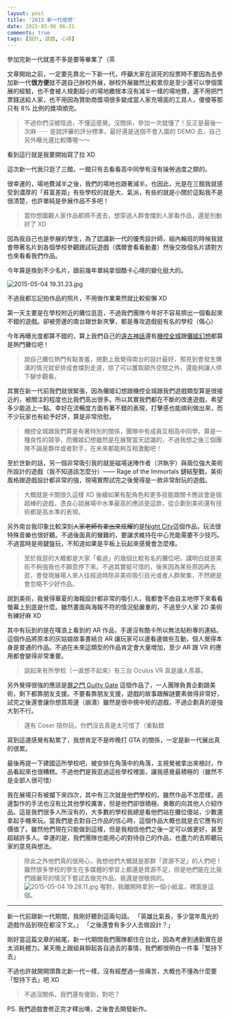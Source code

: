 ```yaml
---
layout: post
title: '2015 新一代感想'
date: 2015-05-06 06:21
comments: true
tags: [設計, 遊戲, 心得]
---
```

參加完新一代就差不多是要等畢業了（茶

文章開始之前，一定要先靠北一下新一代，呼籲大家在該死的投票時不要因為去參加新一代**很方便**就不選自己辦校外展，辦校外展雖然比較累但是至少還可以學個策展的經驗，也不會被人規劃超小的場地繳根本沒有減半一樣的場地費，還不用把門票錢送給人家，也不用因為贊助商獎項很多變成當人家充場面的工具人，傻傻等那只有 8% 比例的獎項頒完。

> 不過你們沒被陰過，不懂這感覺。沒關係，參加一次就懂了！反正是最後一次麻⋯⋯
> 是說評審的評分標準，最好還是送個不會入圍的 DEMO 去，自己另外曝光還比較賺喔～～

看到這行就是我要開始寫了拉 XD

<!--more-->

這次新一代我只逛了三館，一館只有去看看高中同學有沒有操勞過度之類的。

很幸運的，場地費減半之後，我們的場地也跟著減半。也因此，光是在三館我就感受到濃厚的「貧富差距」有些學校的就是大、氣派，有些的就是小關於這點我不是很清楚，也許單純是參展作品不多吧！

> 當你想圍觀人家作品都擠不進去，想穿過人群會擋到人家看作品，還是別動好了 XD

因為我自己也是參展的學生，為了認識新一代的優秀設計師，組內輪班的時候我就會帶著名片到各個學校參觀跟試玩遊戲（偶爾會看看動畫）然後交換個名片請對方也來看看我們作品。

今年算是換到不少名片，跟前幾年單純拿個酷卡心境的變化挺大的。

![2015-05-04 19.31.23.jpg](https://user-image.logdown.io/user/52/blog/52/post/263782/lm64fLqMSsG8UCAXBYnB_2015-05-04%2019.31.23.jpg)

不過我都忘記拍作品的照片，不用做作業果然就比較偷懶 XD

第一天主要是在學校附近的攤位逛逛，不過我們團隊今年好不容易擠出一個看起來不錯的遊戲。卻被旁邊的南台跟世新夾擊，都是專攻遊戲挺有名的學校（傷心）

今年再曝光度都算不錯的，算上我們自己的[遠古神話](https://www.make.moe)還有[機控全城](https://cybernetics-game.com/)跟[儺姬幻想](https://www.facebook.com/oblivionspacestudio)都算是熱門攤位吧！

> 說自己攤位熱門有點害羞，規劃上我覺得南台的設計最好，預見到會發生爆滿的情況就安排成會擋到走道，除了可以獲取額外空間之外，還能夠讓人停下腳步觀看。

其實在新一代前我們就很緊張，因為儺姬幻想跟機控全城跟我們遊戲類型算是很接近的，被關注的程度也比我們高出很多。所以其實我們都在不斷的改進遊戲，希望多少能追上一點。幸好在流暢度方面有著不錯的表現，打擊感也能順利做出來，而不少玩家也有給予好評，算是非常欣慰。

> 機控全城跟我們算是有著特別的關係，團隊中有成員互相高中同學。算是一種良性的競爭，而儺姬幻想雖然是在展覽當天認識的，不過我想之後三個團隊不論是夥伴或者對手，在未來都能夠互相激勵吧！

至於世新的話，另一個非常吸引我的就是磁場迷陣作者（洪執宇）與兩位強大美術所設計的遊戲（我不知道該怎麼分）—— Rage of the Immortals 鏈結聖戰，美術風格跟遊戲設計都非常的強，現場實際試完之後覺得是一款非常耐玩的遊戲。

> 大概就是卡關很久這樣 XD 後續如果有配角色和更多技能跟關卡應該會是個超棒的遊戲，憑良心說展場中水準最高的應該是這款，從企劃到美術還有技術都是高水準的表現。

另外南台我印象比較深刻<del>人家老師有拿出來炫耀</del>的是[Night City](https://www.facebook.com/fatsheep.Workshop)這個作品，玩法很特殊音樂也很好聽。不過後面真的蠻難的，要讓求維持在中心充能需要不少技巧。不過當時是用鍵盤玩，不知道如果是平板上玩起來感覺會怎麼樣。

> 至於我逛的大概都是大家「看過」的幾個比較有名的攤位吧，講明白就是美術不夠強我也不願意停下來。不過其實挺可惜的，後來因為某些原因再去逛，會發現展場人來人往經過時除非美術吸引目光或者人群聚集，不然總是會忽略不少好作品。

說到美術，我覺得華夏的海報設計都非常的吸引人，我都會不由自主地停下來看看螢幕上到底是什麼。雖然畫面與海報不符的情況挺嚴重的，不過至少人家 2D 美術有練好麻 XD

其中有玩到的是在噗浪上看到的 AR 作品，手邊沒有酷卡所以無法貼粉專的連結。這個作品將原本的灰姑娘故事書結合 AR 讓玩家可以邊看邊做些互動，個人覺得本身是普通的作品。不過在未來這類型的作品肯定會大量增加，至少 AR 跟 VR 的應用都會變得非常重要。

> 說起來有所學校（一直想不起來）有三台 Oculus VR 真是讓人羨慕。

另外覺得很強的應該是[罪之門 Guilty Gate](https://www.facebook.com/guiltygate) 這個作品了，一人團隊負責企劃跟美術，剩下都靠朋友支援。不要看靠朋友支援，遊戲的故事跟解謎要素做得非常好，試完之後還會讓你想買周邊（崩潰）雖然是很中規中矩的遊戲，不過企劃真的是強大到不行。

> 還有 Coser 陪你玩，你們沒去真是太可惜了（重點錯

寫到這邊感覺有點累了，我想肯定不是昨晚打 GTA 的關係，一定是新一代展出真的很累。

最後再提一下建國這所學校吧，被安排在角落中的角落，主視覺被拿出來檢討，作品看起來也很糟糕。不過他們是我逛過這些學校裡面，讓我感覺最積極的（雖然不是全部人很可惜）

我在展場只有被攔下來四次，其中有三次就是他們學校的。雖然作品不怎麼樣，週邊製作的手法也沒有比其他學校厲害，但是他們卻很積極、勇敢的向其他人介紹作品。這是我們很多人所沒有的，大多數的學校我總是看他們站在攤位傻站，少數還拿起手機來玩。當我們是去對自己作品的信心時，這個作品大概也就是去它應有的價值了。雖然他們現在只能做到這樣，但是我相信他們之後一定可以做更好，甚至超越許多人。幸運的是，我們團隊也能用心的對待自己的作品，也盡力的去聆聽玩家的意見與想法。

> 除此之外他們真的很用心，我想他們大概就是那群「資源不足」的人們吧！雖然很多學校的學生在多媒體的學習上都還是資源不足，但是他們能在比我們跟嚴苛的情況下嘗試去做完作品，我還是很敬佩的。
> ![2015-05-04 19.28.11.jpg](https://user-image.logdown.io/user/52/blog/52/post/263782/Zs8MTdV1TjSXgVODnJKM_2015-05-04%2019.28.11.jpg)
> 喔對，我離開時拿到一個小紙盒，裡面是這個。

---

新一代前跟新一代期間，我剛好聽到這兩句話。
「英雄比氣長，多少當年風光的遊戲作品到現在都沒下文。」
「之後還會有多少人去做設計？」

剛好當這篇文章的結尾，新一代期間我們團隊都住在台北，因為考慮到通勤實在是太消耗體力。某天晚上跟組員聊起各自過去的事情，我們都很明白一件事「堅持下去」

不過也許就開開頭靠北新一代一樣，沒有經歷過一些痛苦，大概也不懂為什麼要「堅持下去」吧 XD

> 不過沒關係，我們還有傻勁，對吧？

PS. 我們遊戲會修正完才釋出噢，之後會去開發新作。

